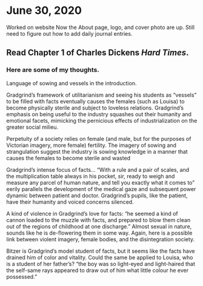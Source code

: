 # June 30, 2020

Worked on website
Now the About page, logo, and cover photo are up. Still need to figure out how to add daily journal entries.

## Read Chapter 1 of Charles Dickens *Hard Times*.

### Here are some of my thoughts.

Language of sowing and vessels in the introduction.

Gradgrind’s framework of utilitarianism and seeing his students as “vessels” to be filled with facts eventually causes the females (such as Louisa) to become physically sterile and subject to loveless relations. Gradgrind’s emphasis on being useful to the industry squashes out their humanity and emotional facets, mimicking the pernicious effects of industrialization on the greater social milieu.

Perpetuity of a society relies on female (and male, but for the purposes of Victorian imagery, more female) fertility. The imagery of sowing and strangulation suggest the industry is sowing knowledge in a manner that causes the females to become sterile and wasted

Gradgrind’s intense focus of facts... “With a rule and a pair of scales, and the multiplication table always in his pocket, sir, ready to weigh and measure any parcel of human nature, and tell you exactly what it comes to” eerily parallels the development of the medical gaze and subsequent power dynamic between patient and doctor. Gradgrind’s pupils, like the patient, have their humanity and voiced concerns silenced.

A kind of violence in Gradgrind’s love for facts: “he seemed a kind of cannon loaded to the muzzle with facts, and prepared to blow them clean out of the regions of childhood at one discharge.”
Almost sexual in nature, sounds like he is de-flowering them in some way. Again, here is a possible link between violent imagery, female bodies, and the disintegration society.

Bitzer is Gradgrind’s model student of facts, but it seems like the facts have drained him of color and vitality. Could the same be applied to Louisa, who is a student of her father’s?
“the boy was so light-eyed and light-haired that the self-same rays appeared to draw out of him what little colour he ever possessed.”
